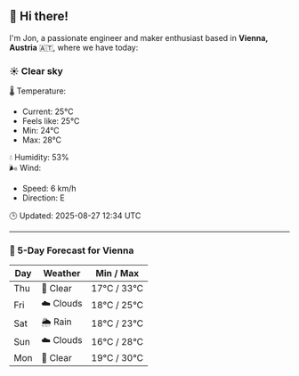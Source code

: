 ## 👋 Hi there!

I'm Jon, a passionate engineer and maker enthusiast based in **Vienna, Austria** 🇦🇹, where we have today:

### ☀️ Clear sky 

🌡️ Temperature: 
* Current: 25°C
* Feels like: 25°C
* Min: 24°C 
* Max: 28°C  

💧 Humidity: 53%  
🌬️ Wind: 
* Speed: 6 km/h 
* Direction: E  

🕒 Updated: 2025-08-27 12:34 UTC

---

### 📅 5-Day Forecast for Vienna

| Day | Weather | Min / Max |
|-----|---------|------------|
| Thu | 🌙 Clear | 17°C / 33°C |
| Fri | ☁️ Clouds | 18°C / 25°C |
| Sat | 🌦️ Rain | 18°C / 23°C |
| Sun | ☁️ Clouds | 16°C / 28°C |
| Mon | 🌙 Clear | 19°C / 30°C |
